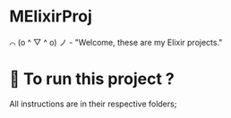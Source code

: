 # MElixirProj

⌒ (o ^ ▽ ^ o) ノ - "Welcome, these are my Elixir projects."

# :runner: To run this project ?

All instructions are in their respective folders;
